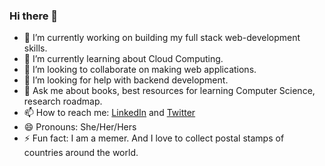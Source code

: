 ### Hi there 👋



- 🔭 I’m currently working on building my full stack web-development skills. 
- 🌱 I’m currently learning about Cloud Computing.
- 👯 I’m looking to collaborate on making web applications.
- 🤔 I’m looking for help with backend development.
- 💬 Ask me about books, best resources for learning Computer Science, research roadmap.
- 📫 How to reach me: [LinkedIn](https://www.linkedin.com/in/kerinpithawala/) and [Twitter](https://twitter.com/Kerin48961515)
- 😄 Pronouns: She/Her/Hers
- ⚡ Fun fact: I am a memer. And I love to collect postal stamps of countries around the world.
             



